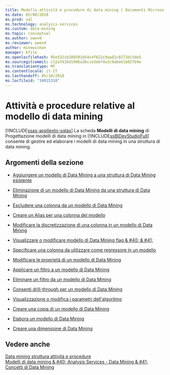 ```yaml
---
title: Modello attività e procedure di data mining | Documenti Microsoft
ms.date: 05/08/2018
ms.prod: sql
ms.technology: analysis-services
ms.custom: data-mining
ms.topic: conceptual
ms.author: owend
ms.reviewer: owend
author: minewiskan
manager: kfile
ms.openlocfilehash: 95e532cb288591b54c4f622c9aa81c8273dc5de5
ms.sourcegitcommit: c12a7416d1996a3bcce3ebf4a3c9abe61b02fb9e
ms.translationtype: MT
ms.contentlocale: it-IT
ms.lasthandoff: 05/10/2018
ms.locfileid: "34015318"
---
```

# <a name="mining-model-tasks-and-how-tos"></a>Attività e procedure relative al modello di data mining
[!INCLUDE[ssas-appliesto-sqlas](../../includes/ssas-appliesto-sqlas.md)]
  La scheda **Modelli di data mining** di Progettazione modelli di data mining in [!INCLUDE[ssBIDevStudioFull](../../includes/ssbidevstudiofull-md.md)] consente di gestire ed elaborare i modelli di data mining in una struttura di data mining.  
  
## <a name="in-this-section"></a>Argomenti della sezione  
  
-   [Aggiungere un modello di Data Mining a una struttura di Data Mining esistente](../../analysis-services/data-mining/add-a-mining-model-to-an-existing-mining-structure.md)  
  
-   [Eliminazione di un modello di Data Mining da una struttura di Data Mining](../../analysis-services/data-mining/delete-a-mining-model-from-a-mining-structure.md)  
  
-   [Escludere una colonna da un modello di Data Mining](../../analysis-services/data-mining/exclude-a-column-from-a-mining-model.md)  
  
-   [Creare un Alias per una colonna del modello](../../analysis-services/data-mining/create-an-alias-for-a-model-column.md)  
  
-   [Modificare la discretizzazione di una colonna in un modello di Data Mining](../../analysis-services/data-mining/change-the-discretization-of-a-column-in-a-mining-model.md)  
  
-   [Visualizzare o modificare modello di Data Mining flag & #40; & #41;](../../analysis-services/data-mining/view-or-change-modeling-flags-data-mining.md)  
  
-   [Specificare una colonna da utilizzare come regressore in un modello](../../analysis-services/data-mining/specify-a-column-to-use-as-regressor-in-a-model.md)  
  
-   [Modificare le proprietà di un modello di Data Mining](../../analysis-services/data-mining/change-the-properties-of-a-mining-model.md)  
  
-   [Applicare un filtro a un modello di Data Mining](../../analysis-services/data-mining/apply-a-filter-to-a-mining-model.md)  
  
-   [Eliminare un filtro da un modello di Data Mining](../../analysis-services/data-mining/delete-a-filter-from-a-mining-model.md)  
  
-   [Consenti drill-through per un modello di Data Mining](../../analysis-services/data-mining/enable-drillthrough-for-a-mining-model.md)  
  
-   [Visualizzazione o modifica i parametri dell'algoritmo](../../analysis-services/data-mining/view-or-change-algorithm-parameters.md)  
  
-   [Creare una copia di un modello di Data Mining](../../analysis-services/data-mining/make-a-copy-of-a-mining-model.md)  
  
-   [Elabora un modello di Data Mining](../../analysis-services/data-mining/process-a-mining-model.md)  
  
-   [Creare una dimensione di Data Mining](../../analysis-services/data-mining/create-a-data-mining-dimension.md)  
  
## <a name="see-also"></a>Vedere anche  
 [Data mining struttura attività e procedure](../../analysis-services/data-mining/mining-structure-tasks-and-how-tos.md)   
 [Modelli di data mining & #40; Analysis Services - Data Mining & #41;](../../analysis-services/data-mining/mining-models-analysis-services-data-mining.md)   
 [Concetti di Data Mining](../../analysis-services/data-mining/data-mining-concepts.md)  
  
  
